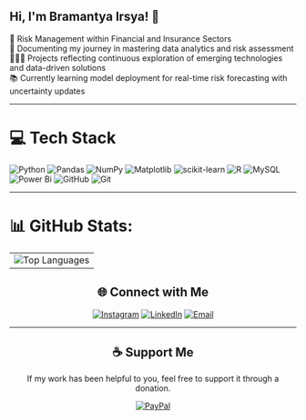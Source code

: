 ## Hi, I'm Bramantya Irsya! 👋

🚀 Risk Management within Financial and Insurance Sectors  
📒 Documenting my journey in mastering data analytics and risk assessment  
👨🏻‍💻 Projects reflecting continuous exploration of emerging technologies and data-driven solutions  
📚 Currently learning model deployment for real-time risk forecasting with uncertainty updates

---

# 💻 Tech Stack

<div>

![Python](https://img.shields.io/badge/python-3670A0?style=for-the-badge&logo=python&logoColor=ffdd54) ![Pandas](https://img.shields.io/badge/pandas-%23150458.svg?style=for-the-badge&logo=pandas&logoColor=white) ![NumPy](https://img.shields.io/badge/numpy-%23013243.svg?style=for-the-badge&logo=numpy&logoColor=white) ![Matplotlib](https://img.shields.io/badge/Matplotlib-%23ffffff.svg?style=for-the-badge&logo=Matplotlib&logoColor=black) ![scikit-learn](https://img.shields.io/badge/scikit--learn-%23F7931E.svg?style=for-the-badge&logo=scikit-learn&logoColor=white) ![R](https://img.shields.io/badge/r-%23276DC3.svg?style=for-the-badge&logo=r&logoColor=white) ![MySQL](https://img.shields.io/badge/mysql-4479A1.svg?style=for-the-badge&logo=mysql&logoColor=white) ![Power Bi](https://img.shields.io/badge/power_bi-F2C811?style=for-the-badge&logo=powerbi&logoColor=black) ![GitHub](https://img.shields.io/badge/github-%23121011.svg?style=for-the-badge&logo=github&logoColor=white) ![Git](https://img.shields.io/badge/git-%23F05033.svg?style=for-the-badge&logo=git&logoColor=white)
</div>

---

# 📊 GitHub Stats:

<table align="center">
  <tr>
    <td>
      <img src="https://github-readme-stats.vercel.app/api/top-langs/?username=bramantirs&theme=dark&hide_border=false&layout=compact" alt="Top Languages" />
    </td>
  </tr>
</table>

<div align="center">

## 🌐 Connect with Me

[![Instagram](https://img.shields.io/badge/Instagram-%23E4405F.svg?logo=Instagram&logoColor=white)](https://www.instagram.com/bramantirs/) 
[![LinkedIn](https://img.shields.io/badge/LinkedIn-%230077B5.svg?logo=linkedin&logoColor=white)](https://www.linkedin.com/in/bramantirs/) 
[![Email](https://img.shields.io/badge/Email-D14836?logo=gmail&logoColor=white)](mailto:bramantyairsyaa@gmail.com)

</div>

---

<div align="center">

## ☕ Support Me

If my work has been helpful to you, feel free to support it through a donation.

[![PayPal](https://img.shields.io/badge/PayPal-00457C?style=for-the-badge&logo=paypal&logoColor=white)](https://paypal.me/@bramirs)

</div>
